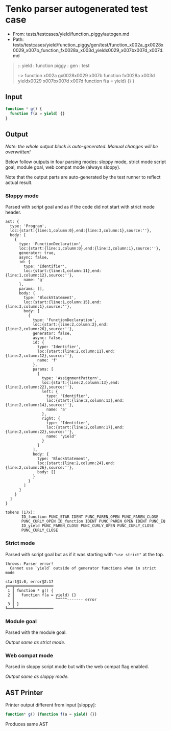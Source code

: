 # Tenko parser autogenerated test case

- From: tests/testcases/yield/function_piggy/autogen.md
- Path: tests/testcases/yield/function_piggy/gen/test/function_x002a_gx0028x0029_x007b_function_fx0028a_x003d_yieldx0029_x007bx007d_x007d.md

> :: yield : function piggy : gen : test
>
> ::> function x002a gx0028x0029 x007b function fx0028a x003d yieldx0029 x007bx007d x007d
>            function f(a = yield) {}
>          }

## Input


`````js
function * g() {
  function f(a = yield) {}
}
`````

## Output

_Note: the whole output block is auto-generated. Manual changes will be overwritten!_

Below follow outputs in four parsing modes: sloppy mode, strict mode script goal, module goal, web compat mode (always sloppy).

Note that the output parts are auto-generated by the test runner to reflect actual result.

### Sloppy mode

Parsed with script goal and as if the code did not start with strict mode header.

`````
ast: {
  type: 'Program',
  loc:{start:{line:1,column:0},end:{line:3,column:1},source:''},
  body: [
    {
      type: 'FunctionDeclaration',
      loc:{start:{line:1,column:0},end:{line:3,column:1},source:''},
      generator: true,
      async: false,
      id: {
        type: 'Identifier',
        loc:{start:{line:1,column:11},end:{line:1,column:12},source:''},
        name: 'g'
      },
      params: [],
      body: {
        type: 'BlockStatement',
        loc:{start:{line:1,column:15},end:{line:3,column:1},source:''},
        body: [
          {
            type: 'FunctionDeclaration',
            loc:{start:{line:2,column:2},end:{line:2,column:26},source:''},
            generator: false,
            async: false,
            id: {
              type: 'Identifier',
              loc:{start:{line:2,column:11},end:{line:2,column:12},source:''},
              name: 'f'
            },
            params: [
              {
                type: 'AssignmentPattern',
                loc:{start:{line:2,column:13},end:{line:2,column:22},source:''},
                left: {
                  type: 'Identifier',
                  loc:{start:{line:2,column:13},end:{line:2,column:14},source:''},
                  name: 'a'
                },
                right: {
                  type: 'Identifier',
                  loc:{start:{line:2,column:17},end:{line:2,column:22},source:''},
                  name: 'yield'
                }
              }
            ],
            body: {
              type: 'BlockStatement',
              loc:{start:{line:2,column:24},end:{line:2,column:26},source:''},
              body: []
            }
          }
        ]
      }
    }
  ]
}

tokens (17x):
       ID_function PUNC_STAR IDENT PUNC_PAREN_OPEN PUNC_PAREN_CLOSE
       PUNC_CURLY_OPEN ID_function IDENT PUNC_PAREN_OPEN IDENT PUNC_EQ
       ID_yield PUNC_PAREN_CLOSE PUNC_CURLY_OPEN PUNC_CURLY_CLOSE
       PUNC_CURLY_CLOSE
`````

### Strict mode

Parsed with script goal but as if it was starting with `"use strict"` at the top.

`````
throws: Parser error!
  Cannot use `yield` outside of generator functions when in strict mode

start@1:0, error@2:17
╔══╦═════════════════
 1 ║ function * g() {
 2 ║   function f(a = yield) {}
   ║                  ^^^^^------- error
 3 ║ }
╚══╩═════════════════

`````


### Module goal

Parsed with the module goal.

_Output same as strict mode._

### Web compat mode

Parsed in sloppy script mode but with the web compat flag enabled.

_Output same as sloppy mode._

## AST Printer

Printer output different from input [sloppy]:

````js
function* g() {function f(a = yield) {}}
````

Produces same AST
